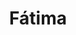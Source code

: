 ---
title: Fátima
date: 
draft: false

# descripcion
description : Aros de plata 925

materials: Plata 925

color: Plateado

dimensions: 1cm

code: 01-20-0646

type: "Aros"

categories: []

price: $2.210,00

price_eftvo: $1.880,00

# Images
# first image will be shown in the product page
images:
  # - image: "images/path_to_image"
  # La ubicacion de las imagenes es imagenes/Aros/Aros.Solo Plata/01-20-0646-fatima
  - image: "./images/aros/solo_plata/01-20-0646.JPG"
---